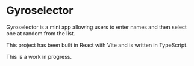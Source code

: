 # Gyroselector

Gyroselector is a mini app allowing users to enter names and then select one at random from the list.

This project has been built in React with Vite and is written in TypeScript. 

This is a work in progress.